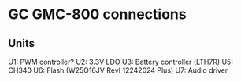# GC GMC-800 connections

## Units

U1: PWM controller?
U2: 3.3V LDO
U3: Battery controller (LTH7R)
U5: CH340
U6: Flash (W25Q16JV RevI 12242024 Plus)
U7: Audio driver
